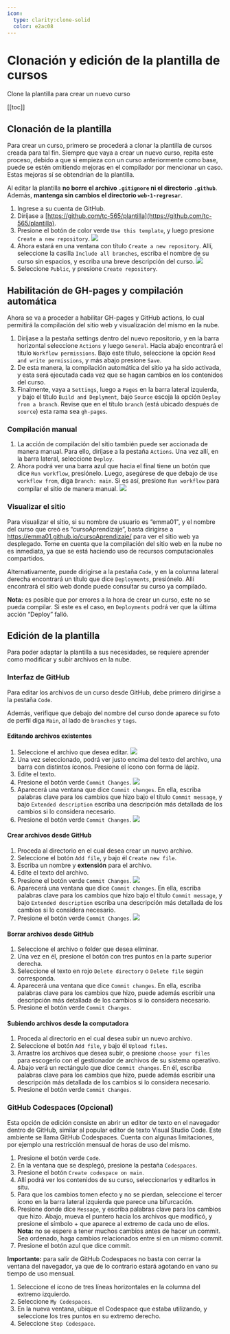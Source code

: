 ```yaml
---
icon: 
  type: clarity:clone-solid
  color: e2ac08 
---
```

# Clonación y edición de la plantilla de cursos
Clone la plantilla para crear un nuevo curso

[[toc]]

## Clonación de la plantilla
Para crear un curso, primero se procederá a clonar la plantilla de cursos creada para tal fin. Siempre que vaya a crear un nuevo curso, repita este proceso, debido a que si empieza con un curso anteriormente como base, puede se estén omitiendo mejoras en el compilador por mencionar un caso. Estas mejoras sí se obtendrían de la plantilla.

Al editar la plantilla **no borre el archivo `.gitignore` ni el directorio `.github`**. Además, **mantenga sin cambios el directorio `web-1-regresar`**. 

1. Ingrese a su cuenta de GitHub.
2. Diríjase a [https://github.com/tc-565/plantilla](https://github.com/tc-565/plantilla).
3. Presione el botón de color verde `Use this template`, y luego presione `Create a new repository`. ![](img/plantilla-clonar.png)
4. Ahora estará en una ventana con título `Create a new repository`. Allí, seleccione la casilla `Include all branches`, escriba el nombre de su curso sin espacios, y escriba una breve descripción del curso. ![](img/crear-repo.png)
5. Seleccione `Public`, y presione `Create repository`.

## Habilitación de GH-pages y compilación automática
Ahora se va a proceder a habilitar GH-pages y GitHub actions, lo cual permitirá la compilación del sitio web y visualización del mismo en la nube.

1. Diríjase a la pestaña settings dentro del nuevo repositorio, y en la barra horizontal seleccione `Actions` y luego `General`. Hacia abajo encontrará el título `Workflow permissions`. Bajo este título, seleccione la opción `Read and write permissions`, y más abajo presione `Save`.
2. De esta manera, la compilación automática del sitio ya ha sido activada, y esta será ejecutada cada vez que se hagan cambios en los contenidos del curso.
3. Finalmente, vaya a `Settings`, luego a `Pages` en la barra lateral izquierda, y bajo el título `Build and Deplyment`, bajo `Source` escoja la opción `Deploy from a branch`. Revise que en el título `branch` (está ubicado después de `source`) esta rama sea `gh-pages`. 

### Compilación manual
1. La acción de compilación del sitio también puede ser accionada de manera manual. Para ello, diríjase a la pestaña `Actions`. Una vez allí, en la barra lateral, seleccione `Deploy`.
2. Ahora podrá ver una barra azul que hacia el final tiene un botón que dice `Run workflow`, presiónelo. Luego, asegúrese de que debajo de `Use workflow from`, diga `Branch: main`. Si es así, presione `Run workflow` para compilar el sitio de manera manual. ![](img/accion-manual.png)

### Visualizar el sitio

Para visualizar el sitio, si su nombre de usuario es “emma01", y el nombre del curso que creó es “cursoAprendizaje”, basta dirigirse a https://emma01.github.io/cursoAprendizaje/ para ver el sitio web ya desplegado. Tome en cuenta que la compilación del sitio web en la nube no es inmediata, ya que se está haciendo uso de recursos computacionales compartidos.

Alternativamente, puede dirigirse a la pestaña `Code`, y en la columna lateral derecha encontrará un título que dice `Deployments`, presiónelo. Allí encontrará el sitio web donde puede consultar su curso ya compilado.

**Nota:** es posible que por errores a la hora de crear un curso, este no se pueda compilar. Si este es el caso, en `Deployments` podrá ver que la última acción “Deploy” falló.

## Edición de la plantilla

Para poder adaptar la plantilla a sus necesidades, se requiere aprender como modificar y subir archivos en la nube.

### Interfaz de GitHub
Para editar los archivos de un curso desde GitHub, debe primero dirigirse a la pestaña `Code`.

Además, verifique que debajo del nombre del curso donde aparece su foto de perfil diga `Main`, al lado de `branches` y `tags`.

#### Editando archivos existentes
1. Seleccione el archivo que desea editar. ![](img/editar-1.png)
2. Una vez seleccionado, podrá ver justo encima del texto del archivo, una barra con distintos íconos. Presione el ícono con forma de lápiz.
3. Edite el texto.
4. Presione el botón verde `Commit Changes`. ![](img/editar-2.png)
5. Aparecerá una ventana que dice `Commit changes`. En ella, escriba palabras clave para los cambios que hizo bajo el título `Commit message`, y bajo `Extended description` escriba una descripción más detallada de los cambios si lo considera necesario.
6. Presione el botón verde `Commit Changes`. ![](img/editar-3-commit.png)

#### Crear archivos desde GitHub
1. Proceda al directorio en el cual desea crear un nuevo archivo.
2. Seleccione el botón `Add file`, y bajo él `Create new file`.
3. Escriba un nombre y **extensión** para el archivo.
4. Edite el texto del archivo.
5. Presione el botón verde `Commit Changes`. ![](img/editar-2.png)
6. Aparecerá una ventana que dice `Commit changes`. En ella, escriba palabras clave para los cambios que hizo bajo el título `Commit message`, y bajo `Extended description` escriba una descripción más detallada de los cambios si lo considera necesario.
7. Presione el botón verde `Commit Changes`. ![](img/editar-3-commit.png)

#### Borrar archivos desde GitHub
1. Seleccione el archivo o folder que desea eliminar.
2. Una vez en él, presione el botón con tres puntos en la parte superior derecha.
3. Seleccione el texto en rojo `Delete directory` o `Delete file` según corresponda.
4. Aparecerá una ventana que dice `Commit changes`. En ella, escriba palabras clave para los cambios que hizo, puede además escribir una descripción más detallada de los cambios si lo considera necesario.
5. Presione el botón verde `Commit Changes`.

#### Subiendo archivos desde la computadora
1. Proceda al directorio en el cual desea subir un nuevo archivo.
2. Seleccione el botón `Add file`, y bajo él `Upload files`.
3. Arrastre los archivos que desea subir, o presione `choose your files` para escogerlo con el gestionador de archivos de su sistema operativo.
4. Abajo verá un rectángulo que dice `Commit changes`. En él, escriba palabras clave para los cambios que hizo, puede además escribir una descripción más detallada de los cambios si lo considera necesario.
5. Presione el botón verde `Commit Changes`.

### GitHub Codespaces (Opcional)
Esta opción de edición consiste en abrir un editor de texto en el navegador dentro de GitHub, similar al popular editor de texto Visual Studio Code. Este ambiente se llama GitHub Codespaces. Cuenta con algunas limitaciones, por ejemplo una restricción mensual de horas de uso del mismo.
1. Presione el botón verde `Code`.
2. En la ventana que se desplegó, presione la pestaña `Codespaces`.
3. Presione el botón `Create codespace on main`.
4. Allí podrá ver los contenidos de su curso, seleccionarlos y editarlos in situ.
5. Para que los cambios tomen efecto y no se pierdan, seleccione el tercer ícono en la barra lateral izquierda que parece una bifurcación.
6. Presione donde dice `Message`, y escriba palabras clave para los cambios que hizo. Abajo, mueva el puntero hacia los archivos que modificó, y presione el símbolo + que aparece al extremo de cada uno de ellos. **Nota:** no se espere a tener muchos cambios antes de hacer un commit. Sea ordenado, haga cambios relacionados entre sí en un mismo commit.
7. Presione el botón azul que dice commit.

**Importante:** para salir de GitHub Codespaces no basta con cerrar la ventana del navegador, ya que de lo contrario estará agotando en vano su tiempo de uso mensual.
1. Seleccione el ícono de tres líneas horizontales en la columna del extremo izquierdo.
2. Seleccione `My Codespaces`.
3. En la nueva ventana, ubique el Codespace que estaba utilizando, y seleccione los tres puntos en su extremo derecho.
4. Seleccione `Stop Codespace`.